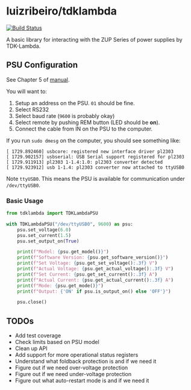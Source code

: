 # luizribeiro/tdklambda

[![Build Status](https://travis-ci.com/luizribeiro/tdklambda.svg?branch=master)](https://travis-ci.com/luizribeiro/tdklambda)

A basic library for interacting with the ZUP Series of power supplies by
TDK-Lambda.

## PSU Configuration

See Chapter 5 of [manual](https://www.emea.lambda.tdk.com/de/KB/ZUP-User-Manual.pdf).

You will want to:

1. Setup an address on the PSU. `01` should be fine.
2. Select RS232
3. Select baud rate (`9600` is probably okay)
4. Select remote by pushing REM button (LED should be **on**).
5. Connect the cable from IN on the PSU to the computer.

If you run `sudo dmesg` on the computer, you should see something like:

```
[ 1729.892460] usbcore: registered new interface driver pl2303
[ 1729.902157] usbserial: USB Serial support registered for pl2303
[ 1729.911913] pl2303 1-1.4:1.0: pl2303 converter detected
[ 1729.923912] usb 1-1.4: pl2303 converter now attached to ttyUSB0
```

Note `ttyUSB0`. This means the PSU is available for communication under
`/dev/ttyUSB0`.

### Basic Usage

```python
from tdklambda import TDKLambdaPSU

with TDKLambdaPSU("/dev/ttyUSB0", 9600) as psu:
    psu.set_voltage(6.0)
    psu.set_current(1.5)
    psu.set_output_on(True)

    print(f"Model: {psu.get_model()}")
    print(f"Software Version: {psu.get_software_version()}")
    print(f"Set Voltage: {psu.get_set_voltage():.3f} V")
    print(f"Actual Voltage: {psu.get_actual_voltage():.3f} V")
    print(f"Set Current: {psu.get_set_current():.3f} A")
    print(f"Actual Current: {psu.get_actual_current():.3f} A")
    print(f"Mode: {psu.get_mode()}")
    print(f"Output: {'ON' if psu.is_output_on() else 'OFF'}")

    psu.close()
```

## TODOs

* Add test coverage
* Check limits based on PSU model
* Clean up API
* Add support for more operational status registers
* Understand what foldback protection is and if we need it
* Figure out if we need over-voltage protection
* Figure out if we need under-voltage protection
* Figure out what auto-restart mode is and if we need it
